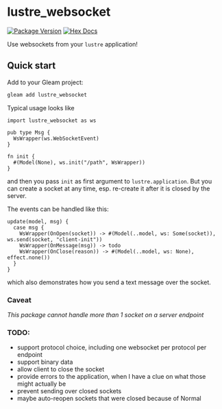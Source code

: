 # lustre_websocket

[![Package Version](https://img.shields.io/hexpm/v/lustre_websocket)](https://hex.pm/packages/lustre_websocket)
[![Hex Docs](https://img.shields.io/badge/hex-docs-ffaff3)](https://hexdocs.pm/lustre_websocket/)

Use websockets from your `lustre` application!

## Quick start

Add to your Gleam project:

```sh
gleam add lustre_websocket
```

Typical usage looks like
```
import lustre_websocket as ws

pub type Msg {
  WsWrapper(ws.WebSocketEvent)
}

fn init {
  #(Model(None), ws.init("/path", WsWrapper))
}
```
and then you pass `init` as first argument to `lustre.application`.
But you can create a socket at any time, esp. re-create it after it is closed by the server.

The events can be handled like this:
```
update(model, msg) {
  case msg {
    WsWrapper(OnOpen(socket)) -> #(Model(..model, ws: Some(socket)), ws.send(socket, "client-init"))
    WsWrapper(OnMessage(msg)) -> todo
    WsWrapper(OnClose(reason)) -> #(Model(..model, ws: None), effect.none())
  }
}
```
which also demonstrates how you send a text message over the socket.

### Caveat

*This package cannot handle more than 1 socket on a server endpoint*

### TODO:
 * support protocol choice, including one websocket per protocol per endpoint
 * support binary data
 * allow client to close the socket
 * provide errors to the application, when I have a clue on what those might actually be
 * prevent sending over closed sockets
 * maybe auto-reopen sockets that were closed because of Normal
